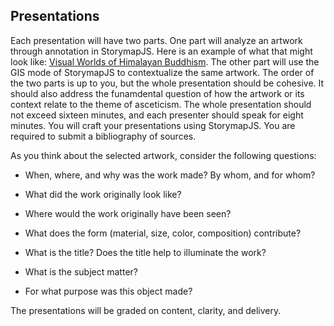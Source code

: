 ## Presentations
Each presentation will have two parts. One part will analyze an artwork through annotation in StorymapJS. Here is an example of what that might look like: [Visual Worlds of Himalayan Buddhism](https://uploads.knightlab.com/storymapjs/c3664ff4fb8971c269fa2d54e6eb1dab/chapters-4-6-bok/index.html). The other part will use the GIS mode of StorymapJS to contextualize the same artwork. The order of the two parts is up to you, but the whole presentation should be cohesive. It should also address the funamdental question of how the artwork or its context relate to the theme of asceticism. The whole presentation should not exceed sixteen minutes, and each presenter should speak for eight minutes. You will craft your presentations using StorymapJS. You are required to submit a bibliography of sources.

As you think about the selected artwork, consider the following questions:
  
* When, where, and why was the work made? By whom, and for whom?
  
* What did the work originally look like?
  
* Where would the work originally have been seen?
  
* What does the form (material, size, color, composition) contribute?
  
* What is the title? Does the title help to illuminate the work?
  
* What is the subject matter?
  
* For what purpose was this object made?

The presentations will be graded on content, clarity, and delivery.
